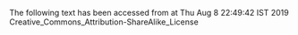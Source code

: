 The following text has been accessed from at Thu Aug 8 22:49:42 IST 2019
Creative_Commons_Attribution-ShareAlike_License
